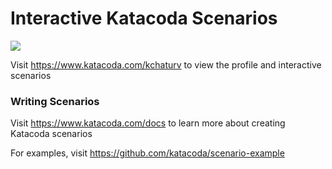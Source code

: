 # Interactive Katacoda Scenarios

[![](http://shields.katacoda.com/katacoda/kchaturv/count.svg)](https://www.katacoda.com/kchaturv "Get your profile on Katacoda.com")

Visit https://www.katacoda.com/kchaturv to view the profile and interactive scenarios

### Writing Scenarios
Visit https://www.katacoda.com/docs to learn more about creating Katacoda scenarios

For examples, visit https://github.com/katacoda/scenario-example
